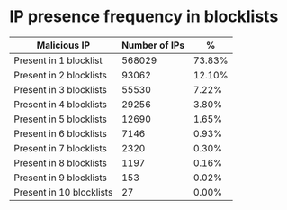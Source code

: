 # IP presence frequency in blocklists
| Malicious IP | Number of IPs | % |
|----|----|----|
| Present in 1 blocklist | 568029 | 73.83% |
| Present in 2 blocklists | 93062 | 12.10% |
| Present in 3 blocklists | 55530 | 7.22% |
| Present in 4 blocklists | 29256 | 3.80% |
| Present in 5 blocklists | 12690 | 1.65% |
| Present in 6 blocklists | 7146 | 0.93% |
| Present in 7 blocklists | 2320 | 0.30% |
| Present in 8 blocklists | 1197 | 0.16% |
| Present in 9 blocklists | 153 | 0.02% |
| Present in 10 blocklists | 27 | 0.00% |
